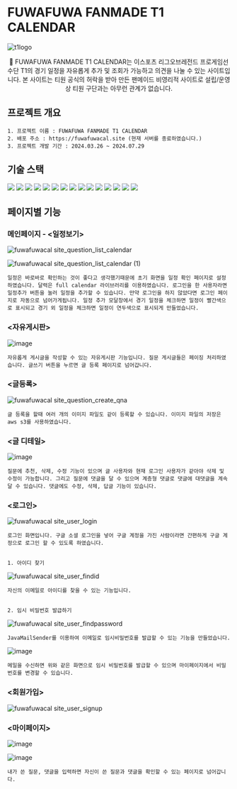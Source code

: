 # FUWAFUWA FANMADE T1 CALENDAR
![t1logo](https://github.com/user-attachments/assets/4219349b-de4e-4533-82f3-2c85ad29674c)
<p align="center">
🚩 FUWAFUWA FANMADE T1 CALENDAR는 이스포츠 리그오브레전드 프로게임선수단 T1의 경기 일정을 자유롭게 추가 및 조회가 가능하고 의견을 나눌 수 있는 사이트입니다. 본 사이트는 티원 공식의 허락을 받아 만든 팬메이드 비영리적 사이트로 설립/운영상 티원 구단과는 아무런 관계가 없습니다. 
</p>


## 프로젝트 개요
    1. 프로젝트 이름 : FUWAFUWA FANMADE T1 CALENDAR
    2. 배포 주소 : https://fuwafuwacal.site (현재 서버를 종료하였습니다.)
    3. 프로젝트 개발 기간 : 2024.03.26 ~ 2024.07.29    


## 기술 스택
<img src="https://img.shields.io/badge/Java-007396?style=flat-square&logo=Java&logoColor=white">  <img src="https://img.shields.io/badge/Spring%20Boot-6DB33F?style=flat-square&logo=Spring%20Boot&logoColor=black"/>
<img src="https://img.shields.io/badge/Amazon AWS-232F3E?style=flat-square&logo=amazonaws&logoColor=white"/>
<img src="https://img.shields.io/badge/Bootstrapap-7952B3?style=flat-square&logo=bootstrap&logoColor=white"/>
<img src="https://img.shields.io/badge/Git-F05032?style=flat-square&logo=git&logoColor=white"/>
<img src="https://img.shields.io/badge/GitHub-181717?style=flat-square&logo=GitHub&logoColor=white"/>
<img src="https://img.shields.io/badge/jQuery-0769AD?style=flat-square&logo=jQuery&logoColor=white"/>
<img src="https://img.shields.io/badge/JSON-000000?style=flat-square&logo=json&logoColor=white"/>
<img src="https://img.shields.io/badge/Ubuntu-E95420?style=flat-square&logo=Ubuntu&logoColor=white"/>
<img src="https://img.shields.io/badge/PostgreSQL-4169E1?style=flat-square&logo=PostgreSQL&logoColor=white"/>
<img src="https://img.shields.io/badge/Amazon%20S3-569A31?style=flat-square&logo=Amazon%20S3&logoColor=white">
<img src="https://img.shields.io/badge/HTML5-E34F26?style=flat-square&logo=HTML5&logoColor=white">
<img src="https://img.shields.io/badge/CSS3-1572B6?style=flat-square&logo=CSS3&logoColor=white">
<img src="https://img.shields.io/badge/JavaScript-F7DF1E?style=flat-square&logo=JavaScript&logoColor=white">
<img src="https://img.shields.io/badge/Thymeleaf-005F0F?style=flat-square&logo=Thymeleaf&logoColor=white">



## 페이지별 기능


  ### 메인페이지 - <일정보기>


![fuwafuwacal site_question_list_calendar](https://github.com/user-attachments/assets/60dc1461-60af-4793-bfe6-e7913a7c1212)


![fuwafuwacal site_question_list_calendar (1)](https://github.com/user-attachments/assets/5f293198-cc1b-46d1-b18b-a968373aa5e4)


    일정은 바로바로 확인하는 것이 좋다고 생각했기때문에 초기 화면을 일정 확인 페이지로 설정하였습니다. 달력은 full calendar 라이브러리를 이용하였습니다. 로그인을 한 사용자라면 일정추가 버튼을 눌러 일정을 추가할 수 있습니다. 만약 로그인을 하지 않았다면 로그인 페이지로 자동으로 넘어가게됩니다. 일정 추가 모달창에서 경기 일정을 체크하면 일정이 빨간색으로 표시되고 경기 외 일정을 체크하면 일정이 연두색으로 표시되게 만들었습니다.



  ### <자유게시판>


![image](https://github.com/user-attachments/assets/26790a7f-1141-45e6-a28d-9c4b88028473)


    자유롭게 게시글을 작성할 수 있는 자유게시판 기능입니다. 질문 게시글들은 페이징 처리하였습니다. 글쓰기 버튼을 누르면 글 등록 페이지로 넘어갑니다. 


  ### <글등록>


![fuwafuwacal site_question_create_qna](https://github.com/user-attachments/assets/0d92ac4c-b35f-4f44-b875-f0ca776b2aaa)


    글 등록을 할때 여러 개의 이미지 파일도 같이 등록할 수 있습니다. 이미지 파일의 저장은 aws s3를 사용하였습니다.



   ### <글 디테일>


![image](https://github.com/user-attachments/assets/6257233f-2277-4556-b438-5c1d4f5e7a3e)


    질문에 추천, 삭제, 수정 기능이 있으며 글 사용자와 현재 로그인 사용자가 같아야 삭제 및 수정이 가능합니다. 그리고 질문에 댓글을 달 수 있으며 계층형 댓글로 댓글에 대댓글을 계속 달 수 있습니다. 댓글에도 수정, 삭제, 답글 기능이 있습니다.


  ### <로그인>


![fuwafuwacal site_user_login](https://github.com/user-attachments/assets/230e1715-012b-4fbd-83b2-713740b7291f)


    로그인 화면입니다. 구글 소셜 로그인을 넣어 구글 계정을 가진 사람이라면 간편하게 구글 계정으로 로그인 할 수 있도록 하였습니다.


    1. 아이디 찾기

    
![fuwafuwacal site_user_findid](https://github.com/user-attachments/assets/ad3e7705-b982-4a70-9f93-dd4c533dcff0)


    자신의 이메일로 아이디를 찾을 수 있는 기능입니다.


    2. 임시 비밀번호 발급하기


![fuwafuwacal site_user_findpassword](https://github.com/user-attachments/assets/5341b7a6-4aae-43a2-b069-b95f7d127018)


    JavaMailSender를 이용하여 이메일로 임시비밀번호를 발급할 수 있는 기능을 만들었습니다.


![image](https://github.com/user-attachments/assets/e9583114-5350-4416-bcbe-51576e883d38)


    메일을 수신하면 위와 같은 화면으로 임시 비밀번호를 발급할 수 있으며 마이페이지에서 비밀번호를 변경할 수 있습니다.


  ### <회원가입>


![fuwafuwacal site_user_signup](https://github.com/user-attachments/assets/0e39cb8f-6a72-4592-8623-c1a70a2fa269)



  ### <마이페이지>


![image](https://github.com/user-attachments/assets/c918cc8e-f9b3-4aaf-b451-1a361e98d0f9)


![image](https://github.com/user-attachments/assets/570540fc-c355-459a-85c2-1ba6894fabe4)


    내가 쓴 질문, 댓글을 입력하면 자신이 쓴 질문과 댓글을 확인할 수 있는 페이지로 넘어갑니다.





